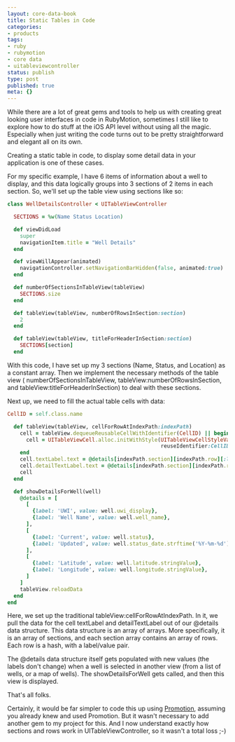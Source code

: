 ```yaml
---
layout: core-data-book
title: Static Tables in Code
categories:
- products
tags:
- ruby
- rubymotion
- core data
- uitableviewcontroller
status: publish
type: post
published: true
meta: {}
---
```


While there are a lot of great gems and tools to help us with creating great looking user interfaces in code in RubyMotion, sometimes I still like to explore how to do stuff at the iOS API level without using all the magic.  Especially when just writing the code turns out to be pretty straightforward and elegant all on its own.


Creating a static table in code, to display some detail data in your application is one of these cases.


For my specific example, I have 6 items of information about a well to display, and this data logically groups into 3 sections of 2 items in each section.  So, we'll set up the table view using sections like so:

```ruby
class WellDetailsController < UITableViewController

  SECTIONS = %w(Name Status Location)

  def viewDidLoad
    super
    navigationItem.title = "Well Details"
  end

  def viewWillAppear(animated)
    navigationController.setNavigationBarHidden(false, animated:true)
  end

  def numberOfSectionsInTableView(tableView)
    SECTIONS.size
  end

  def tableView(tableView, numberOfRowsInSection:section)
    2
  end

  def tableView(tableView, titleForHeaderInSection:section)
    SECTIONS[section]
  end
```

With this code, I have set up my 3 sections (Name, Status, and Location) as a constant array.  Then we implement the necessary methods of the table view (
numberOfSectionsInTableView, 
tableView:numberOfRowsInSection, and 
tableView:titleForHeaderInSection) to deal with these sections.


Next up, we need to fill the actual table cells with data:

```ruby
CellID = self.class.name

  def tableView(tableView, cellForRowAtIndexPath:indexPath)
    cell = tableView.dequeueReusableCellWithIdentifier(CellID) || begin
      cell = UITableViewCell.alloc.initWithStyle(UITableViewCellStyleValue2,
                                                 reuseIdentifier:CellID)
    end
    cell.textLabel.text = @details[indexPath.section][indexPath.row][:label]
    cell.detailTextLabel.text = @details[indexPath.section][indexPath.row][:value]
    cell
  end

  def showDetailsForWell(well)
    @details = [
      [
        {label: 'UWI', value: well.uwi_display},
        {label: 'Well Name', value: well.well_name},
      ],
      [
        {label: 'Current', value: well.status},
        {label: 'Updated', value: well.status_date.strftime('%Y-%m-%d')},
      ],
      [
        {label: 'Latitude', value: well.latitude.stringValue},
        {label: 'Longitude', value: well.longitude.stringValue},
      ]
    ]
    tableView.reloadData
  end
end
```

Here, we set up the traditional 
tableView:cellForRowAtIndexPath.  In it, we pull the data for the cell textLabel and detailTextLabel out of our 
@details data structure.  This data structure is an array of arrays.  More specifically, it is an array of sections, and each section array contains an array of rows.  Each row is a hash, with a label/value pair.


The @details data structure itself gets populated with new values (the labels don't change) when a well is selected in another view (from a list of wells, or a map of wells).  The 
showDetailsForWell gets called, and then this view is displayed.


That's all folks.


Certainly, it would be far simpler to code this up using 
[Promotion](https://github.com/clearsightstudio/ProMotion), assuming you already knew and used Promotion. But it wasn't necessary to add another gem to my project for this.  And I now understand exactly how sections and rows work in 
UITableViewController, so it wasn't a total loss ;-)
